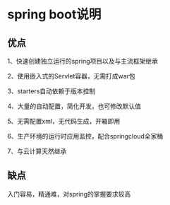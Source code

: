 # spring boot说明

## 优点

1、快速创建独立运行的spring项目以及与主流框架继承

2、使用嵌入式的Servlet容器，无需打成war包

3、starters自动依赖于版本控制

4、大量的自动配置，简化开发，也可修改默认值

5、无需配置xml，无代码生成，开箱即用

6、生产环境的运行时应用监控，配合springcloud全家桶

7、与云计算天然继承

## 缺点

入门容易，精通难，对spring的掌握要求较高


